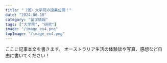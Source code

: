 ```yaml
---
title: "（仮）大学院の授業公開！"
date: "2024-06-10"
category: "留学情報"
tags: ["大学院", "研究"]
image: "/image_ex4.png"
topImage: "/image_ex4.png"
---
```


ここに記事本文を書きます。
オーストラリア生活の体験談や写真、感想など自由に書いてください！